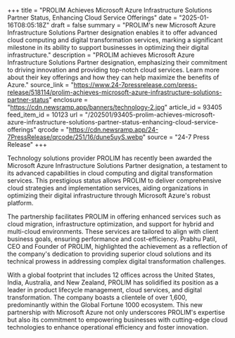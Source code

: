 +++
title = "PROLIM Achieves Microsoft Azure Infrastructure Solutions Partner Status, Enhancing Cloud Service Offerings"
date = "2025-01-16T08:05:18Z"
draft = false
summary = "PROLIM's new Microsoft Azure Infrastructure Solutions Partner designation enables it to offer advanced cloud computing and digital transformation services, marking a significant milestone in its ability to support businesses in optimizing their digital infrastructure."
description = "PROLIM achieves Microsoft Azure Infrastructure Solutions Partner designation, emphasizing their commitment to driving innovation and providing top-notch cloud services. Learn more about their key offerings and how they can help maximize the benefits of Azure."
source_link = "https://www.24-7pressrelease.com/press-release/518114/prolim-achieves-microsoft-azure-infrastructure-solutions-partner-status"
enclosure = "https://cdn.newsramp.app/banners/technology-2.jpg"
article_id = 93405
feed_item_id = 10123
url = "/202501/93405-prolim-achieves-microsoft-azure-infrastructure-solutions-partner-status-enhancing-cloud-service-offerings"
qrcode = "https://cdn.newsramp.app/24-7PressRelease/qrcode/251/16/dune5uyS.webp"
source = "24-7 Press Release"
+++

<p>Technology solutions provider PROLIM has recently been awarded the Microsoft Azure Infrastructure Solutions Partner designation, a testament to its advanced capabilities in cloud computing and digital transformation services. This prestigious status allows PROLIM to deliver comprehensive cloud strategies and implementation services, aiding organizations in optimizing their digital infrastructure through Microsoft Azure's robust platform.</p><p>The partnership facilitates PROLIM in offering enhanced services such as cloud migration, infrastructure optimization, and support for hybrid and multi-cloud environments. These services are tailored to align with client business goals, ensuring performance and cost-efficiency. Prabhu Patil, CEO and Founder of PROLIM, highlighted the achievement as a reflection of the company's dedication to providing superior cloud solutions and its technical prowess in addressing complex digital transformation challenges.</p><p>With a global footprint that includes 12 offices across the United States, India, Australia, and New Zealand, PROLIM has solidified its position as a leader in product lifecycle management, cloud services, and digital transformation. The company boasts a clientele of over 1,600, predominantly within the Global Fortune 1000 ecosystem. This new partnership with Microsoft Azure not only underscores PROLIM's expertise but also its commitment to empowering businesses with cutting-edge cloud technologies to enhance operational efficiency and foster innovation.</p>